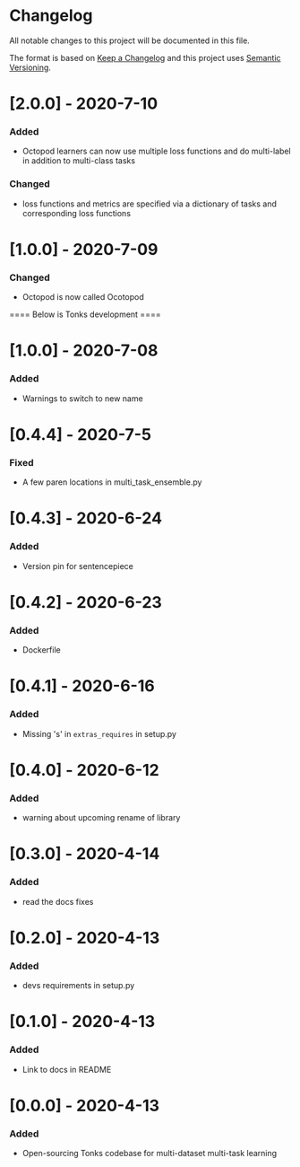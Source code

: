 # Changelog
All notable changes to this project will be documented in this file.

The format is based on [Keep a Changelog](http://keepachangelog.com/en/1.0.0/) and this project uses [Semantic Versioning](http://semver.org/).

# [2.0.0] - 2020-7-10
### Added
 - Octopod learners can now use multiple loss functions and do multi-label in addition to multi-class tasks
### Changed
 - loss functions and metrics are specified via a dictionary of tasks and corresponding loss functions 

# [1.0.0] - 2020-7-09
### Changed
 - Octopod is now called Ocotopod

==== Below is Tonks development ==== 

# [1.0.0] - 2020-7-08
### Added
 - Warnings to switch to new name

# [0.4.4] - 2020-7-5
### Fixed
 - A few paren locations in multi_task_ensemble.py

# [0.4.3] - 2020-6-24
### Added
 - Version pin for sentencepiece

# [0.4.2] - 2020-6-23
### Added
 - Dockerfile

# [0.4.1] - 2020-6-16
### Added
 - Missing 's' in `extras_requires` in setup.py

# [0.4.0] - 2020-6-12
### Added
 - warning about upcoming rename of library

# [0.3.0] - 2020-4-14
### Added
 - read the docs fixes

# [0.2.0] - 2020-4-13
### Added
 - devs requirements in setup.py

# [0.1.0] - 2020-4-13
### Added
 - Link to docs in README

# [0.0.0] - 2020-4-13
### Added
 - Open-sourcing Tonks codebase for multi-dataset multi-task learning
